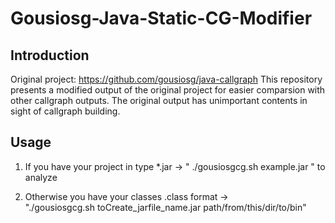 # Gousiosg-Java-Static-CG-Modifier
## Introduction
Original project: https://github.com/gousiosg/java-callgraph
This repository presents a modified output of the original project for easier comparsion with other callgraph outputs. The original output has unimportant contents in sight of callgraph building.

## Usage

1.  If you have your project in type *.jar -> " ./gousiosgcg.sh example.jar " to analyze
                                                                                
2.  Otherwise you have your classes .class format ->                                  
	  "./gousiosgcg.sh toCreate_jarfile_name.jar  path/from/this/dir/to/bin"   
	  





	  
